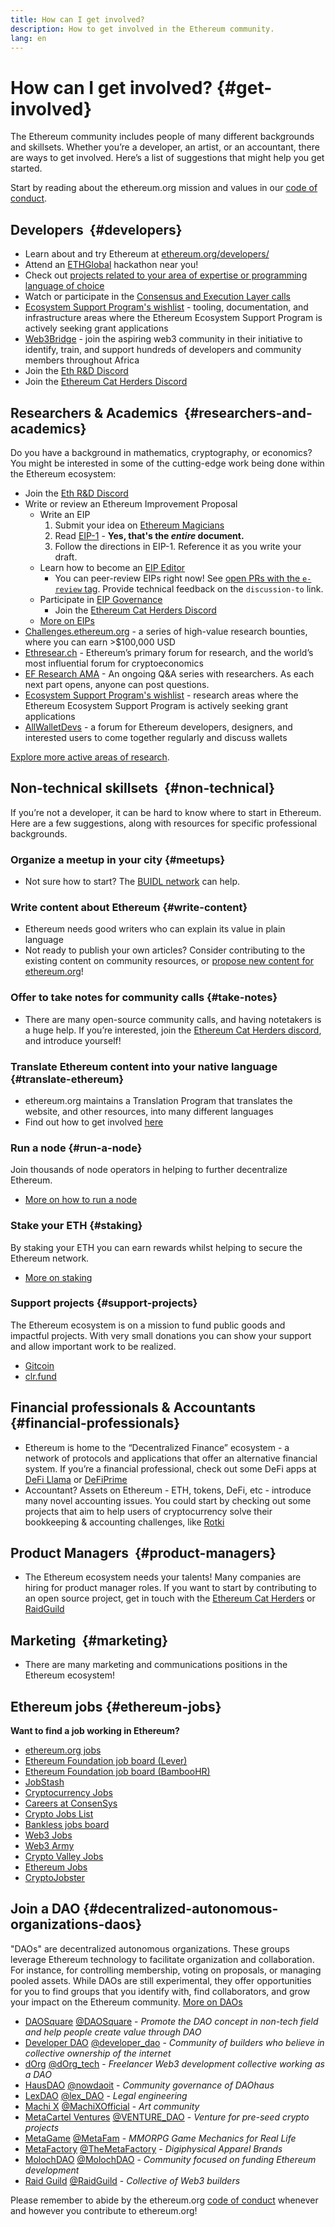 ```yaml
---
title: How can I get involved?
description: How to get involved in the Ethereum community.
lang: en
---
```


# How can I get involved? {#get-involved}

The Ethereum community includes people of many different backgrounds and skillsets. Whether you’re a developer, an artist, or an accountant, there are ways to get involved. Here’s a list of suggestions that might help you get started.

Start by reading about the ethereum.org mission and values in our [code of conduct](/community/code-of-conduct).

## Developers <Emoji text=":computer:" size={1} />‍ {#developers}

- Learn about and try Ethereum at [ethereum.org/developers/](/developers/)
- Attend an [ETHGlobal](http://ethglobal.co/) hackathon near you!
- Check out [projects related to your area of expertise or programming language of choice](/developers/docs/programming-languages/)
- Watch or participate in the [Consensus and Execution Layer calls](https://www.youtube.com/@EthereumProtocol/streams)
- [Ecosystem Support Program's wishlist](https://esp.ethereum.foundation/wishlist/) - tooling, documentation, and infrastructure areas where the Ethereum Ecosystem Support Program is actively seeking grant applications
- [Web3Bridge](https://www.web3bridge.com/) - join the aspiring web3 community in their initiative to identify, train, and support hundreds of developers and community members throughout Africa
- Join the [Eth R&D Discord](https://discord.com/invite/VmG7Uxc)
- Join the [Ethereum Cat Herders Discord](https://discord.com/invite/Nz6rtfJ8Cu)

## Researchers & Academics <Emoji text=":mag:" size={1} />‍ {#researchers-and-academics}

Do you have a background in mathematics, cryptography, or economics? You might be interested in some of the cutting-edge work being done within the Ethereum ecosystem:

- Join the [Eth R&D Discord](https://discord.com/invite/VmG7Uxc)
- Write or review an Ethereum Improvement Proposal
  - Write an EIP
    1. Submit your idea on [Ethereum Magicians](https://ethereum-magicians.org)
    2. Read [EIP-1](https://eips.ethereum.org/EIPS/eip-1) - **Yes, that's the _entire_ document.**
    3. Follow the directions in EIP-1. Reference it as you write your draft.
  - Learn how to become an [EIP Editor](https://eips.ethereum.org/EIPS/eip-5069)
    - You can peer-review EIPs right now! See [open PRs with the `e-review` tag](https://github.com/ethereum/EIPs/pulls?q=is%3Apr+is%3Aopen+label%3Ae-review). Provide technical feedback on the `discussion-to` link.
  - Participate in [EIP Governance](https://github.com/ethereum-cat-herders/EIPIP)
    - Join the [Ethereum Cat Herders Discord](https://discord.com/invite/Nz6rtfJ8Cu)
  - [More on EIPs](/eips/)
- [Challenges.ethereum.org](https://challenges.ethereum.org/) - a series of high-value research bounties, where you can earn >$100,000 USD
- [Ethresear.ch](https://ethresear.ch) - Ethereum’s primary forum for research, and the world’s most influential forum for cryptoeconomics
- [EF Research AMA](https://old.reddit.com/r/ethereum/comments/vrx9xe/ama_we_are_ef_research_pt_8_07_july_2022) - An ongoing Q&A series with researchers. As each next part opens, anyone can post questions.
- [Ecosystem Support Program's wishlist](https://esp.ethereum.foundation/wishlist/) - research areas where the Ethereum Ecosystem Support Program is actively seeking grant applications
- [AllWalletDevs](https://allwallet.dev) - a forum for Ethereum developers, designers, and interested users to come together regularly and discuss wallets

[Explore more active areas of research](/community/research/).

## Non-technical skillsets <Emoji text=":briefcase:" size={1} />‍ {#non-technical}

If you’re not a developer, it can be hard to know where to start in Ethereum. Here are a few suggestions, along with resources for specific professional backgrounds.

### Organize a meetup in your city {#meetups}

- Not sure how to start? The [BUIDL network](https://consensys.net/developers/buidlnetwork/) can help.

### Write content about Ethereum {#write-content}

- Ethereum needs good writers who can explain its value in plain language
- Not ready to publish your own articles? Consider contributing to the existing content on community resources, or [propose new content for ethereum.org](/contributing/)!

### Offer to take notes for community calls {#take-notes}

- There are many open-source community calls, and having notetakers is a huge help. If you’re interested, join the [Ethereum Cat Herders discord](https://discord.com/invite/Nz6rtfJ8Cu), and introduce yourself!

### Translate Ethereum content into your native language {#translate-ethereum}

- ethereum.org maintains a Translation Program that translates the website, and other resources, into many different languages
- Find out how to get involved [here](/contributing/translation-program)

### Run a node {#run-a-node}

Join thousands of node operators in helping to further decentralize Ethereum.

- [More on how to run a node](/developers/docs/nodes-and-clients/run-a-node/)

### Stake your ETH {#staking}

By staking your ETH you can earn rewards whilst helping to secure the Ethereum network.

- [More on staking](/staking/)

### Support projects {#support-projects}

The Ethereum ecosystem is on a mission to fund public goods and impactful projects. With very small donations you can show your support and allow important work to be realized.

- [Gitcoin](https://gitcoin.co/fund)
- [clr.fund](https://clr.fund/#/about)

## Financial professionals & Accountants <Emoji text=":chart_with_upwards_trend:" size={1} />‍ {#financial-professionals}

- Ethereum is home to the “Decentralized Finance” ecosystem - a network of protocols and applications that offer an alternative financial system. If you’re a financial professional, check out some DeFi apps at [DeFi Llama](https://defillama.com/) or [DeFiPrime](https://defiprime.com)
- Accountant? Assets on Ethereum - ETH, tokens, DeFi, etc - introduce many novel accounting issues. You could start by checking out some projects that aim to help users of cryptocurrency solve their bookkeeping & accounting challenges, like [Rotki](https://rotki.com/)

## Product Managers <Emoji text=":fountain_pen:" size={1} />‍ {#product-managers}

- The Ethereum ecosystem needs your talents! Many companies are hiring for product manager roles. If you want to start by contributing to an open source project, get in touch with the [Ethereum Cat Herders](https://discord.com/invite/Nz6rtfJ8Cu) or [RaidGuild](https://www.raidguild.org/)

## Marketing <Emoji text=":megaphone:" size={1} />‍ {#marketing}

- There are many marketing and communications positions in the Ethereum ecosystem!

## Ethereum jobs {#ethereum-jobs}

**Want to find a job working in Ethereum?**

- [ethereum.org jobs](/about/#open-jobs)
- [Ethereum Foundation job board (Lever)](https://jobs.lever.co/ethereumfoundation)
- [Ethereum Foundation job board (BambooHR)](https://ethereum.bamboohr.com/jobs/)
- [JobStash](https://jobstash.xyz)
- [Cryptocurrency Jobs](https://cryptocurrencyjobs.co/ethereum/)
- [Careers at ConsenSys](https://consensys.net/careers/)
- [Crypto Jobs List](https://cryptojobslist.com/ethereum-jobs)
- [Bankless jobs board](https://pallet.xyz/list/bankless/jobs)
- [Web3 Jobs](https://web3.career)
- [Web3 Army](https://web3army.xyz/)
- [Crypto Valley Jobs](https://cryptovalley.jobs/)
- [Ethereum Jobs](https://startup.jobs/ethereum-jobs)
- [CryptoJobster](https://cryptojobster.com/tag/ethereum/)

## Join a DAO {#decentralized-autonomous-organizations-daos}

"DAOs" are decentralized autonomous organizations. These groups leverage Ethereum technology to facilitate organization and collaboration. For instance, for controlling membership, voting on proposals, or managing pooled assets. While DAOs are still experimental, they offer opportunities for you to find groups that you identify with, find collaborators, and grow your impact on the Ethereum community. [More on DAOs](/dao/)

- [DAOSquare](https://daosquare.io/) [@DAOSquare](https://x.com/DAOSquare) - _Promote the DAO concept in non-tech field and help people create value through DAO_
- [Developer DAO](https://www.developerdao.com/) [@developer_dao](https://x.com/developer_dao) - _Community of builders who believe in collective ownership of the internet_
- [dOrg](https://dOrg.tech) [@dOrg_tech](https://x.com/dOrg_tech) - _Freelancer Web3 development collective working as a DAO_
- [HausDAO](https://daohaus.club) [@nowdaoit](https://x.com/nowdaoit) - _Community governance of DAOhaus_
- [LexDAO](https://lexdao.org) [@lex_DAO](https://x.com/lex_DAO) - _Legal engineering_
- [Machi X](https://machix.com) [@MachiXOfficial](https://x.com/MachiXOfficial) - _Art community_
- [MetaCartel Ventures](https://metacartel.xyz) [@VENTURE_DAO](https://x.com/VENTURE_DAO) - _Venture for pre-seed crypto projects_
- [MetaGame](https://metagame.wtf) [@MetaFam](https://x.com/MetaFam) - _MMORPG Game Mechanics for Real Life_
- [MetaFactory](https://metafactory.ai) [@TheMetaFactory](https://x.com/TheMetaFactory) - _Digiphysical Apparel Brands_
- [MolochDAO](https://molochdao.com) [@MolochDAO](https://x.com/MolochDAO) - _Community focused on funding Ethereum development_
- [Raid Guild](https://raidguild.org) [@RaidGuild](https://x.com/RaidGuild) - _Collective of Web3 builders_

Please remember to abide by the ethereum.org [code of conduct](/community/code-of-conduct) whenever and however you contribute to ethereum.org!
